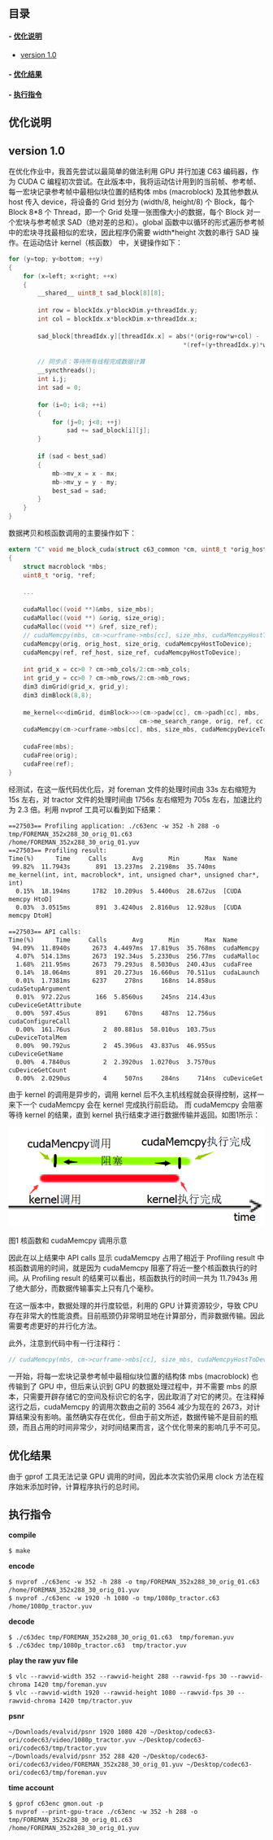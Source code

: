 ## 目录
#### - [优化说明](#optimization)
- [version 1.0](#v1)
#### - [优化结果](#result)
#### - [执行指令](#shell)

<div id="optimization"> </div>

## 优化说明

<div id="v1"> </div>

## version 1.0

在优化作业中，我首先尝试以最简单的做法利用 GPU 并行加速 C63 编码器，作为 CUDA C 编程初次尝试。在此版本中，我将运动估计用到的当前帧、参考帧、每一宏块记录参考帧中最相似块位置的结构体 mbs (macroblock) 及其他参数从 host 传入 device，将设备的 Grid 划分为 (width/8, height/8) 个 Block，每个 Block 8\*8 个 Thread，即一个 Grid 处理一张图像大小的数据，每个 Block 对一个宏块与参考帧求 SAD（绝对差的总和）。global 函数中以循环的形式遍历参考帧中的宏块寻找最相似的宏块，因此程序仍需要 width\*height 次数的串行 SAD 操作。在运动估计 kernel（核函数） 中，关键操作如下：

```c
for (y=top; y<bottom; ++y)
{
    for (x=left; x<right; ++x)
    {
        __shared__ uint8_t sad_block[8][8];

        int row = blockIdx.y*blockDim.y+threadIdx.y;
        int col = blockIdx.x*blockDim.x+threadIdx.x;
        
        sad_block[threadIdx.y][threadIdx.x] = abs(*(orig+row*w+col) - 
                                                *(ref+(y+threadIdx.y)*w+x+threadIdx.x));
        
        // 同步点：等待所有线程完成数据计算
        __syncthreads();
        int i,j;
        int sad = 0;

        for (i=0; i<8; ++i)
        {
            for (j=0; j<8; ++j)
                sad += sad_block[i][j];
        }

        if (sad < best_sad)
        {
            mb->mv_x = x - mx;
            mb->mv_y = y - my;
            best_sad = sad;
        }
    }
}
```

数据拷贝和核函数调用的主要操作如下：

```c
extern "C" void me_block_cuda(struct c63_common *cm, uint8_t *orig_host, uint8_t *ref_host, int cc)
{
    struct macroblock *mbs;
    uint8_t *orig, *ref;
    
    ...
        
    cudaMalloc((void **)&mbs, size_mbs);
    cudaMalloc((void **) &orig, size_orig);
    cudaMalloc((void **) &ref, size_ref);
    // cudaMemcpy(mbs, cm->curframe->mbs[cc], size_mbs, cudaMemcpyHostToDevice);
    cudaMemcpy(orig, orig_host, size_orig, cudaMemcpyHostToDevice);
    cudaMemcpy(ref, ref_host, size_ref, cudaMemcpyHostToDevice);

    int grid_x = cc>0 ? cm->mb_cols/2:cm->mb_cols;
    int grid_y = cc>0 ? cm->mb_rows/2:cm->mb_rows;
    dim3 dimGrid(grid_x, grid_y);
    dim3 dimBlock(8,8);

    me_kernel<<<dimGrid, dimBlock>>>(cm->padw[cc], cm->padh[cc], mbs, 
                                    cm->me_search_range, orig, ref, cc);
    cudaMemcpy(cm->curframe->mbs[cc], mbs, size_mbs, cudaMemcpyDeviceToHost);

    cudaFree(mbs);
    cudaFree(orig);
    cudaFree(ref);
}
```

经测试，在这一版代码优化后，对 foreman 文件的处理时间由 33s 左右缩短为 15s 左右，对 tractor 文件的处理时间由 1756s 左右缩短为 705s 左右，加速比约为 2.3 倍。利用 nvprof 工具可以看到如下结果：

```shell
==27503== Profiling application: ./c63enc -w 352 -h 288 -o tmp/FOREMAN_352x288_30_orig_01.c63 /home/FOREMAN_352x288_30_orig_01.yuv
==27503== Profiling result:
Time(%)      Time     Calls       Avg       Min       Max  Name
 99.82%  11.7943s       891  13.237ms  2.2198ms  35.740ms  me_kernel(int, int, macroblock*, int, unsigned char*, unsigned char*, int)
  0.15%  18.194ms      1782  10.209us  5.4400us  28.672us  [CUDA memcpy HtoD]
  0.03%  3.0515ms       891  3.4240us  2.8160us  12.928us  [CUDA memcpy DtoH]

==27503== API calls:
Time(%)      Time     Calls       Avg       Min       Max  Name
 94.09%  11.8940s      2673  4.4497ms  17.819us  35.768ms  cudaMemcpy
  4.07%  514.13ms      2673  192.34us  5.2330us  256.77ms  cudaMalloc
  1.68%  211.95ms      2673  79.293us  8.5030us  240.43us  cudaFree
  0.14%  18.064ms       891  20.273us  16.660us  70.511us  cudaLaunch
  0.01%  1.7381ms      6237     278ns     168ns  14.858us  cudaSetupArgument
  0.01%  972.22us       166  5.8560us     245ns  214.43us  cuDeviceGetAttribute
  0.00%  597.45us       891     670ns     487ns  12.756us  cudaConfigureCall
  0.00%  161.76us         2  80.881us  58.010us  103.75us  cuDeviceTotalMem
  0.00%  90.792us         2  45.396us  43.837us  46.955us  cuDeviceGetName
  0.00%  4.7840us         2  2.3920us  1.0270us  3.7570us  cuDeviceGetCount
  0.00%  2.0290us         4     507ns     284ns     714ns  cuDeviceGet
```

由于 kernel 的调用是异步的，调用 kernel 后不久主机线程就会获得控制，这样一来下一个 cudaMemcpy 会在 kernel 完成执行前启动。 而 cudaMemcpy 会阻塞等待 kernel 的结果，直到 kernel  执行结束才进行数据传输并返回。如图1所示：

![1547261461144](image/1547261461144.png)

图1 核函数和 cudaMemcpy 调用示意

因此在以上结果中 API calls 显示 cudaMemcpy 占用了相近于 Profiling result 中核函数调用的时间，就是因为 cudaMemcpy 阻塞了将近一整个核函数执行的时间。从 Profiling result 的结果可以看出，核函数执行的时间一共为 11.7943s 用了绝大部分，而数据传输事实上只有几个毫秒。

在这一版本中，数据处理的并行度较低，利用的 GPU 计算资源较少，导致 CPU 存在非常大的性能浪费。目前瓶颈仍非常明显地在计算部分，而非数据传输。因此需要考虑更好的并行化方法。

此外，注意到代码中有一行注释行：

```c
// cudaMemcpy(mbs, cm->curframe->mbs[cc], size_mbs, cudaMemcpyHostToDevice);
```

一开始，将每一宏块记录参考帧中最相似块位置的结构体 mbs (macroblock) 也传输到了 GPU 中，但后来认识到 GPU 的数据处理过程中，并不需要 mbs 的原本，只需要开辟存储它的空间及标识它的名字，因此取消了对它的拷贝。在注释掉这行之后，cudaMemcpy 的调用次数由之前的 3564 减少为现在的 2673，对计算结果没有影响。虽然确实存在优化，但由于前文所述，数据传输不是目前的瓶颈，而且占用的时间非常少，对时间结果而言，这个优化带来的影响几乎不可见。

<div id="result"> </div>

## 优化结果

由于 gprof 工具无法记录 GPU 调用的时间，因此本次实验仍采用 clock 方法在程序始末添加时钟，计算程序执行的总时间。

<div id="shell"> </div>

## 执行指令

**compile**

```shell
$ make
```

**encode**

```shell
$ nvprof ./c63enc -w 352 -h 288 -o tmp/FOREMAN_352x288_30_orig_01.c63 /home/FOREMAN_352x288_30_orig_01.yuv
$ nvprof ./c63enc -w 1920 -h 1080 -o tmp/1080p_tractor.c63 /home/1080p_tractor.yuv
```

**decode**
```shell
$ ./c63dec tmp/FOREMAN_352x288_30_orig_01.c63  tmp/foreman.yuv
$ ./c63dec tmp/1080p_tractor.c63  tmp/tractor.yuv
```

**play the raw yuv file**

```shell
$ vlc --rawvid-width 352 --rawvid-height 288 --rawvid-fps 30 --rawvid-chroma I420 tmp/foreman.yuv
$ vlc --rawvid-width 1920 --rawvid-height 1080 --rawvid-fps 30 --rawvid-chroma I420 tmp/tractor.yuv
```

**psnr**
```shell
~/Downloads/evalvid/psnr 1920 1080 420 ~/Desktop/codec63-ori/codec63/video/1080p_tractor.yuv ~/Desktop/codec63-ori/codec63/tmp/tractor.yuv
~/Downloads/evalvid/psnr 352 288 420 ~/Desktop/codec63-ori/codec63/video/FOREMAN_352x288_30_orig_01.yuv ~/Desktop/codec63-ori/codec63/tmp/foreman.yuv
```

**time account**
```shell
$ gprof c63enc gmon.out -p
$ nvprof --print-gpu-trace ./c63enc -w 352 -h 288 -o tmp/FOREMAN_352x288_30_orig_01.c63 /home/FOREMAN_352x288_30_orig_01.yuv
```